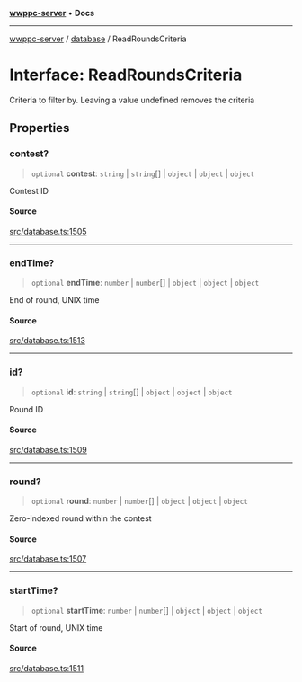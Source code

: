 [**wwppc-server**](../../README.md) • **Docs**

***

[wwppc-server](../../modules.md) / [database](../README.md) / ReadRoundsCriteria

# Interface: ReadRoundsCriteria

Criteria to filter by. Leaving a value undefined removes the criteria

## Properties

### contest?

> `optional` **contest**: `string` \| `string`[] \| `object` \| `object` \| `object`

Contest ID

#### Source

[src/database.ts:1505](https://github.com/WWPPC/WWPPC-server/blob/ad5cd9fce3d5cf381927c08c4923fceefb2a5362/src/database.ts#L1505)

***

### endTime?

> `optional` **endTime**: `number` \| `number`[] \| `object` \| `object` \| `object`

End of round, UNIX time

#### Source

[src/database.ts:1513](https://github.com/WWPPC/WWPPC-server/blob/ad5cd9fce3d5cf381927c08c4923fceefb2a5362/src/database.ts#L1513)

***

### id?

> `optional` **id**: `string` \| `string`[] \| `object` \| `object` \| `object`

Round ID

#### Source

[src/database.ts:1509](https://github.com/WWPPC/WWPPC-server/blob/ad5cd9fce3d5cf381927c08c4923fceefb2a5362/src/database.ts#L1509)

***

### round?

> `optional` **round**: `number` \| `number`[] \| `object` \| `object` \| `object`

Zero-indexed round within the contest

#### Source

[src/database.ts:1507](https://github.com/WWPPC/WWPPC-server/blob/ad5cd9fce3d5cf381927c08c4923fceefb2a5362/src/database.ts#L1507)

***

### startTime?

> `optional` **startTime**: `number` \| `number`[] \| `object` \| `object` \| `object`

Start of round, UNIX time

#### Source

[src/database.ts:1511](https://github.com/WWPPC/WWPPC-server/blob/ad5cd9fce3d5cf381927c08c4923fceefb2a5362/src/database.ts#L1511)
